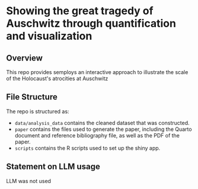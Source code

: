 # Showing the great tragedy of Auschwitz through quantification and visualization

## Overview

This repo provides semploys an interactive approach to illustrate the scale of the Holocaust's atrocities at Auschwitz 


## File Structure

The repo is structured as:

-   `data/analysis_data` contains the cleaned dataset that was constructed.
-   `paper` contains the files used to generate the paper, including the Quarto document and reference bibliography file, as well as the PDF of the paper. 
-   `scripts` contains the R scripts used to set up the shiny app.


## Statement on LLM usage

LLM was not used

